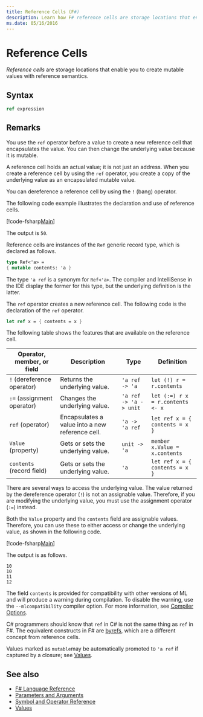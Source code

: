 ```yaml
---
title: Reference Cells (F#)
description: Learn how F# reference cells are storage locations that enable you to create mutable values with reference semantics.
ms.date: 05/16/2016
---
```

# Reference Cells

*Reference cells* are storage locations that enable you to create mutable values with reference semantics.

## Syntax

```fsharp
ref expression
```

## Remarks

You use the `ref` operator before a value to create a new reference cell that encapsulates the value. You can then change the underlying value because it is mutable.

A reference cell holds an actual value; it is not just an address. When you create a reference cell by using the `ref` operator, you create a copy of the underlying value as an encapsulated mutable value.

You can dereference a reference cell by using the `!` (bang) operator.

The following code example illustrates the declaration and use of reference cells.

[!code-fsharp[Main](../../../samples/snippets/fsharp/lang-ref-1/snippet2201.fs)]

The output is `50`.

Reference cells are instances of the `Ref` generic record type, which is declared as follows.

```fsharp
type Ref<'a> =
{ mutable contents: 'a }
```

The type `'a ref` is a synonym for `Ref<'a>`. The compiler and IntelliSense in the IDE display the former for this type, but the underlying definition is the latter.

The `ref` operator creates a new reference cell. The following code is the declaration of the `ref` operator.

```fsharp
let ref x = { contents = x }
```

The following table shows the features that are available on the reference cell.

|Operator, member, or field|Description|Type|Definition|
|--------------------------|-----------|----|----------|
|`!` (dereference operator)|Returns the underlying value.|`'a ref -> 'a`|`let (!) r = r.contents`|
|`:=` (assignment operator)|Changes the underlying value.|`'a ref -> 'a -> unit`|`let (:=) r x = r.contents <- x`|
|`ref` (operator)|Encapsulates a value into a new reference cell.|`'a -> 'a ref`|`let ref x = { contents = x }`|
|`Value` (property)|Gets or sets the underlying value.|`unit -> 'a`|`member x.Value = x.contents`|
|`contents` (record field)|Gets or sets the underlying value.|`'a`|`let ref x = { contents = x }`|
There are several ways to access the underlying value. The value returned by the dereference operator (`!`) is not an assignable value. Therefore, if you are modifying the underlying value, you must use the assignment operator (`:=`) instead.

Both the `Value` property and the `contents` field are assignable values. Therefore, you can use these to either access or change the underlying value, as shown in the following code.

[!code-fsharp[Main](../../../samples/snippets/fsharp/lang-ref-1/snippet2203.fs)]

The output is as follows.

```
10
10
11
12
```

The field `contents` is provided for compatibility with other versions of ML and will produce a warning during compilation. To disable the warning, use the `--mlcompatibility` compiler option. For more information, see [Compiler Options](compiler-options.md).

C# programmers should know that `ref` in C# is not the same thing as `ref` in F#. The equivalent constructs in F# are [byrefs](byrefs.md), which are a different concept from reference cells.

Values marked as `mutable`may be automatically promoted to `'a ref` if captured by a closure; see [Values](values/index.md).

## See also

- [F# Language Reference](index.md)
- [Parameters and Arguments](parameters-and-arguments.md)
- [Symbol and Operator Reference](symbol-and-operator-reference/index.md)
- [Values](values/index.md)
